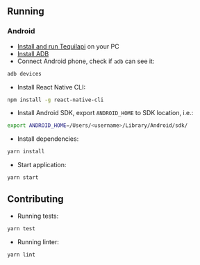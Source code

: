 ## Running

### Android

* [Install and run Tequilapi](https://github.com/MysteriumNetwork/node) on your PC
* [Install ADB](https://www.xda-developers.com/install-adb-windows-macos-linux)
* Connect Android phone, check if `adb` can see it:
```bash
adb devices
```
* Install React Native CLI:
```bash
npm install -g react-native-cli
```
* Install Android SDK, export `ANDROID_HOME` to SDK location, i.e.:
```bash
export ANDROID_HOME=/Users/<username>/Library/Android/sdk/
```

* Install dependencies:
```bash
yarn install
```

* Start application:
```bash
yarn start
```
## Contributing

* Running tests:
```bash
yarn test
```

* Running linter:
```bash
yarn lint
